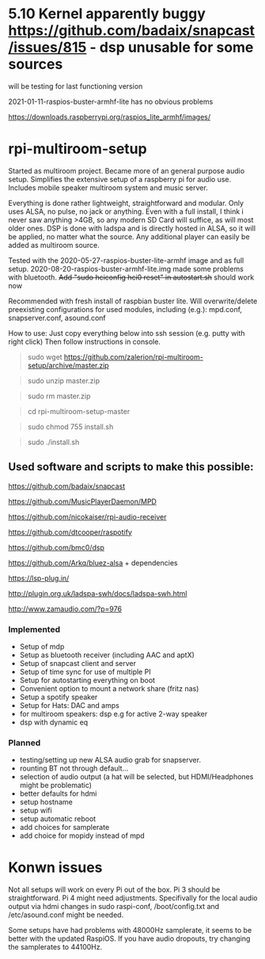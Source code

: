 # 5.10 Kernel apparently buggy https://github.com/badaix/snapcast/issues/815 - dsp unusable for some sources
will be testing for last functioning version

2021-01-11-raspios-buster-armhf-lite has no obvious problems

https://downloads.raspberrypi.org/raspios_lite_armhf/images/

# rpi-multiroom-setup
Started as multiroom project. Became more of an general purpose audio setup.
Simplifies the extensive setup of a raspberry pi for audio use. Includes mobile speaker multiroom system and music server. 



Everything is done rather lightweight, straightforward and modular. Only uses ALSA, no pulse, no jack or anything. Even with a full install, I think i never saw anything >4GB, so any modern SD Card will suffice, as will most older ones.
DSP is done with ladspa and is directly hosted in ALSA, so it will be applied, no matter what the source.
Any additional player can easily be added as multiroom source.



Tested with the 2020-05-27-raspios-buster-lite-armhf image and as full setup.
2020-08-20-raspios-buster-armhf-lite.img made some problems with bluetooth.
<s>Add "sudo hciconfig hci0 reset" in autostart.sh</s> should work now


Recommended with fresh install of raspbian buster lite.
Will overwrite/delete preexisting configurations for used modules, including (e.g.):
mpd.conf,
snapserver.conf,
asound.conf

How to use:
Just copy everything below into ssh session (e.g. putty with right click)
Then follow instructions in console.

> sudo wget https://github.com/zalerion/rpi-multiroom-setup/archive/master.zip

> sudo unzip master.zip

> sudo rm master.zip 

> cd rpi-multiroom-setup-master

> sudo chmod 755 install.sh

> sudo ./install.sh


## Used software and scripts to make this possible:

https://github.com/badaix/snapcast

https://github.com/MusicPlayerDaemon/MPD

https://github.com/nicokaiser/rpi-audio-receiver

https://github.com/dtcooper/raspotify

https://github.com/bmc0/dsp

https://github.com/Arkq/bluez-alsa + dependencies

https://lsp-plug.in/

http://plugin.org.uk/ladspa-swh/docs/ladspa-swh.html

http://www.zamaudio.com/?p=976

### Implemented
* Setup of mdp
* Setup as bluetooth receiver (including AAC and aptX)
* Setup of snapcast client and server
* Setup of time sync for use of multiple PI
* Setup for autostarting everything on boot
* Convenient option to mount a network share (fritz nas)
* Setup a spotify speaker
* Setup for Hats: DAC and amps
* for multiroom speakers: dsp e.g for active 2-way speaker
* dsp with dynamic eq

### Planned
* testing/setting up new ALSA audio grab for snapserver.
* rounting BT not through default...
* selection of audio output (a hat will be selected, but HDMI/Headphones might be problematic)
* better defaults for hdmi
* setup hostname
* setup wifi
* setup automatic reboot
* add choices for samplerate
* add choice for mopidy instead of mpd



# Konwn issues
Not all setups will work on every Pi out of the box.
Pi 3 should be straightforward.
Pi 4 might need adjustments. Specifivally for the local audio output via hdmi changes in sudo raspi-conf, /boot/config.txt and /etc/asound.conf might be needed.

Some setups have had problems with 48000Hz samplerate, it seems to be better with the updated RaspiOS. If you have audio dropouts, try changing the samplerates to 44100Hz.
